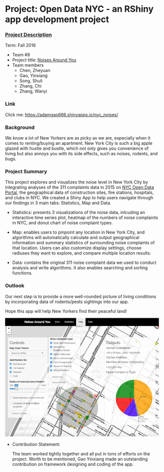 # Project: Open Data NYC - an RShiny app development project
### [Project Description](doc/project2_desc.md)

Term: Fall 2016

+ Team #8
+ Project title: [Noises Around You](https://adamgao666.shinyapps.io/nyc_noises/)
+ Team members
	+ Chen, Zheyuan
	+ Gao, Yinxiang
	+ Song, Shuli
	+ Zhang, Chi
	+ Zhang, Wanyi

### Link

Click me: https://adamgao666.shinyapps.io/nyc_noises/

### Background
    
   We know a lot of New Yorkers are as picky as we are, especially when it comes to renting/buying an apartment. New York City is such a big apple glazed with hustle and bustle, which not only gives you convenience of living but also annoys you with its side effects, such as noises, rodents, and bugs.
   
### Project Summary
   
   This project explores and visualizes the noise level in New York City by integrating analyses of the 311 complaints data in 2015 on [NYC Open Data Portal](https://nycopendata.socrata.com/Social-Services/311-Service-Requests-from-2010-to-Present/erm2-nwe9), the geographical data of construction sites, fire stations, hospitals, and clubs in NYC. We created a Shiny App to help users navigate through our findings in 3 main tabs: Statistics, Map and Data. 

   + Statistics: 
   presents 3 visualizations of the noise data, inlcuding an interactive time series plot, heatmap of the numbers of noise complaints in NYC, and donut chart of noise complaint types.
   
   + Map: 
   enables users to pinpoint any location in New York City, and algorithms will automatically calculate and output geographical information and summary statistics of surrounding noise complaints of that location. Users can also customize display settings, choose radiuses they want to explore, and compare multiple location results.
   
   + Data: 
   contains the original 311 noise complaint data we used to conduct analysis and write algorithms. It also enables searching and sorting functions.
	   
### Outlook
Our next step is to provide a more well-rounded picture of living conditions by incorporating data of rodents/pests sightings into our app. 
    
Hope this app will help New Yorkers find their peaceful land!


![screenshot](doc/Screenshot_temp.png)


+ Contribution Statement:

    The team worked tightly together and all put in tons of efforts on the project. Worth to be mentioned, Gao Yinxiang made an outstanding contribution on framework designing and coding of the app. 
